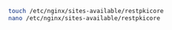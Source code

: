 ﻿```sh
touch /etc/nginx/sites-available/restpkicore
nano /etc/nginx/sites-available/restpkicore
```
